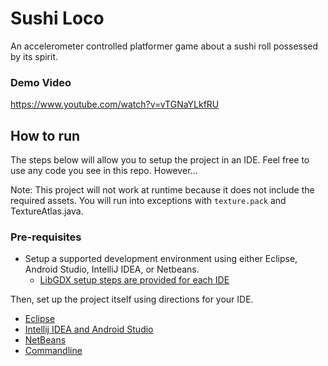 # Sushi Loco
An accelerometer controlled platformer game about a sushi roll possessed by its spirit.

### Demo Video
https://www.youtube.com/watch?v=vTGNaYLkfRU

## How to run
The steps below will allow you to setup the project in an IDE. Feel free to use any code you see in this repo. However...

Note: This project will not work at runtime because it does not include the required assets. You will run into exceptions with `texture.pack` and TextureAtlas.java.

### Pre-requisites
- Setup a supported development environment using either Eclipse, Android Studio, IntelliJ IDEA, or Netbeans. 
	- [LibGDX setup steps are provided for each IDE](https://github.com/libgdx/libgdx/wiki/Setting-up-your-Development-Environment-%28Eclipse%2C-Intellij-IDEA%2C-NetBeans%29)

Then, set up the project itself using directions for your IDE.
- [Eclipse](https://github.com/libgdx/libgdx/wiki/Gradle-and-Eclipse)
- [Intellij IDEA and Android Studio](https://github.com/libgdx/libgdx/wiki/Gradle-and-Intellij-IDEA)
- [NetBeans](https://github.com/libgdx/libgdx/wiki/Gradle-and-NetBeans)
- [Commandline](https://github.com/libgdx/libgdx/wiki/Gradle-on-the-Commandline)
